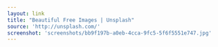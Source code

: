 ```yaml
---
layout: link
title: "Beautiful Free Images | Unsplash"
source: 'http://unsplash.com/'
screenshot: 'screenshots/bb9f197b-a0eb-4cca-9fc5-5f6f5551e747.jpg'
---
```


